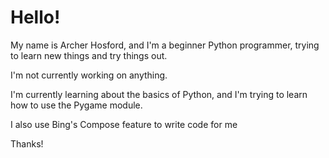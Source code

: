 # Hello!

My name is Archer Hosford, and I'm a beginner Python programmer, trying to learn new things and try things out.

I'm not currently working on anything.

I'm currently learning about the basics of Python, and I'm trying to learn how to use the Pygame module.

I also use Bing's Compose feature to write code for me

Thanks!
